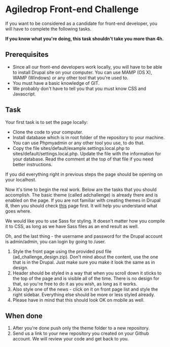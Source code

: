 <h1>Agiledrop Front-end Challenge</h1>
<p>If you want to be considered as a candidate for front-end developer, you will have to complete the following tasks.</p>
<p><strong>If you know what you're doing, this task shouldn't take you more than 4h.</strong></p>
<h2>Prerequisites</h2>
<ul>
<li>Since all our front-end developers work locally, you will have to be able to install Drupal site on your computer. You can use MAMP (OS X), WAMP (Windows) or any other tool that you're used to.</li>
<li>You must have a basic knowledge of GIT.</li>
<li>We probably don't have to tell you that you must know CSS and Javascript.</li>
</ul>
<h2>Task</h2>
<p>Your first task is to set the page locally:
<ul>
<li>Clone the code to your computer.</li>
<li>Install database which is in root folder of the repository to your machine. You can use Phpmyadmin or any other tool you use, to do that.</li>
<li>Copy the file sites/default/example.settings.local.php to sites/default/settings.local.php. Update the file with the information for your database. Read the comment at the top of that file if you need better instructions.</li>
</ul>
<p>If you did everything right in previous steps the page should be opening on your localhost.</p>
<p>Now it's time to begin the real work. Below are the tasks that you should accomplish. The basic theme (called adchallenge) is already there and is enabled on the page. If you are not familiar with creating themes in Drupal 8, then you should check <a href="https://www.drupal.org/docs/8/theming-drupal-8/drupal-8-theme-folder-structure" target="_blank">this</a> page first. It will help you understand what goes where.</p>
<p>We would like you to use Sass for styling. It doesn't matter how you compile it to CSS, as long as we have Sass files as an end result as well.</p>
<p>Oh, and the last thing - the username and password for the Drupal account is admin/admin, you can login by going to /user.</p>
<ol>
<li>Style the front page using the provided psd file (ad_challenge_design.zip). Don't mind about the content, use the one that is in the Drupal. Just make sure you make it look the same as in design.</li>
<li>Header should be styled in a way that when you scroll down it sticks to the top of the page and is visible all of the time. There is no design for that, so you're free to do it as you wish, as long as it works.</li>
<li>Also style one of the news - click on it on front page list and style the right sidebar. Everything else should be more or less styled already.</li>
<li>Please have in mind that this should look OK on mobile as well.</li>
</ol>
<h2>When done</h2>
<ol>
<li>After you're done push only the theme folder to a new repository.</li>
<li>Send us a link to your new repository you created on your Github account. We will review your code and get back to you.</li>
</ol>
